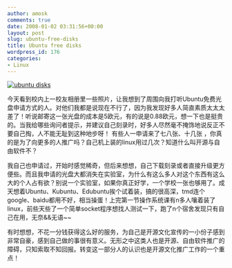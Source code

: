 ```yaml
---
author: amosk
comments: true
date: 2008-01-02 03:31:56+00:00
layout: post
slug: ubuntu-free-disks
title: Ubuntu free disks
wordpress_id: 176
categories:
- Linux
---
```


[
![ubuntu disks](http://amosk.info/blog/download/2008/01/large_6524j172.jpg)
](http://amosk.info/blog/download/2008/01/large_6524j172.jpg)

今天看到校内上一校友相册里一些照片，让我想到了周围向我打听Ubuntu免费光盘申请方式的人。对他们我都是说现在不行了，因为我发现好多人简直素质太太太差了！听说邮寄这一张光盘的成本是5欧元，有的说是0.88欧元，想一下也是挺贵的。当我给哪些询问者提示，并建议自己刻录时，好多人尽然毫不掩饰地说反正不要自己掏，人不能无耻到这种地步呀！ 有些人一申请来了七八张、十几张 ，你真的是为了向更多的人推广吗？自己机上装的linux用过几次？知道什么叫开源与自由软件不？

我自己也申请过，开始时感觉稀奇，但后来想想，自己下载刻录或者直接升级更方便些。而且我申请的光盘大都消失在实验室，为什么有这么多人对这个东西有这么大的个人占有欲？别说一个实验室，如果你真正好学，一个学校一张也够用了。成天想着Ubuntu、Kubuntu、Edubuntu挨个试着装，搞的很高深，tmd连个google、baidu都用不好，相当操蛋！上完第一节操作系统课有n多人嚷着装了linux，前些天些了一个简单socket程序想找人测试一下，跑了n个宿舍发现只有自己在用，无奈&&无语~~

有时想想，不花一分钱获得这么好的服务，为自己是开源文化宣传的一小份子感到非常自豪，感到自己做的事很有意义。无形之中这类人也是开源、自由软件推广的障碍，只知索取不知回报。转变这一部分人的认识也是开源文化推广工作的一个重点！
